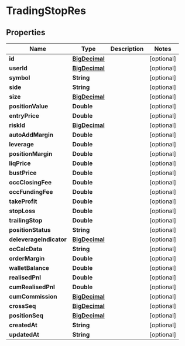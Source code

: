 
# TradingStopRes

## Properties
Name | Type | Description | Notes
------------ | ------------- | ------------- | -------------
**id** | [**BigDecimal**](BigDecimal.md) |  |  [optional]
**userId** | [**BigDecimal**](BigDecimal.md) |  |  [optional]
**symbol** | **String** |  |  [optional]
**side** | **String** |  |  [optional]
**size** | [**BigDecimal**](BigDecimal.md) |  |  [optional]
**positionValue** | **Double** |  |  [optional]
**entryPrice** | **Double** |  |  [optional]
**riskId** | [**BigDecimal**](BigDecimal.md) |  |  [optional]
**autoAddMargin** | **Double** |  |  [optional]
**leverage** | **Double** |  |  [optional]
**positionMargin** | **Double** |  |  [optional]
**liqPrice** | **Double** |  |  [optional]
**bustPrice** | **Double** |  |  [optional]
**occClosingFee** | **Double** |  |  [optional]
**occFundingFee** | **Double** |  |  [optional]
**takeProfit** | **Double** |  |  [optional]
**stopLoss** | **Double** |  |  [optional]
**trailingStop** | **Double** |  |  [optional]
**positionStatus** | **String** |  |  [optional]
**deleverageIndicator** | [**BigDecimal**](BigDecimal.md) |  |  [optional]
**ocCalcData** | **String** |  |  [optional]
**orderMargin** | **Double** |  |  [optional]
**walletBalance** | **Double** |  |  [optional]
**realisedPnl** | **Double** |  |  [optional]
**cumRealisedPnl** | **Double** |  |  [optional]
**cumCommission** | [**BigDecimal**](BigDecimal.md) |  |  [optional]
**crossSeq** | [**BigDecimal**](BigDecimal.md) |  |  [optional]
**positionSeq** | [**BigDecimal**](BigDecimal.md) |  |  [optional]
**createdAt** | **String** |  |  [optional]
**updatedAt** | **String** |  |  [optional]



